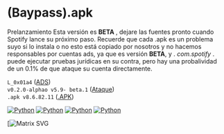 # (Baypass).apk 
Prelanzamiento Esta versión es **BETA** , dejare las fuentes pronto cuando Spotify lance su próximo paso.
Recuerde que cada .apk es un problema suyo si lo instala o no esto está copiado por nosotros y no hacemos responsables por cuentas ads, ya que es versión **BETA**, y . *com.spotify* . puede ejecutar pruebas jurídicas en su contra, pero hay una probalividad de un 0.1% de que ataque su cuenta directamente.

 `L_0x01a4` ([ADS](https://github.com/johnpradoo/spotify.apk/blob/main/ads/sponsorship/model/SponsorshipAdData.java))       
`v0.2.0-alphao v5.9- beta.1` ([Ataque](https://github.com/johnpradoo/spotify.apk/blob/main/a00.java))  
 `.apk v8.6.82.11` ([.APK](https://github.com/johnpradoo/spotify.apk/releases/download/v8.6.82.11/v8.6.82.11.apk))

[![Python](https://img.shields.io/badge/-twitter-black?style=flat&logo=twitter&link=https://twitter.com/johnpradooo)](https://twitter.com/johnpradooo)
[![Python](https://img.shields.io/badge/-instagram-Red?style=flat&logo=instagram&link=https://instagram.com/johnpradoo)](https://instagram.com/johnpradoo) 
[![Python](https://img.shields.io/badge/-spotify-black?style=flat&logo=spotify&link=https://open.spotify.com/user/thepradotv)](https://open.spotify.com/user/thepradotv)
[![Python](https://img.shields.io/badge/-paypal-black?style=flat&logo=paypal&link=https://www.paypal.com/paypalme/andersonprado?country.x=CO&locale.x=es_XC)](https://www.paypal.com/paypalme/andersonprado?country.x=CO&locale.x=es_XC)

[![Matrix SVG](https://c.tenor.com/tzi9K1ohLLwAAAAC/demon-slayer-nezuko.gif)
